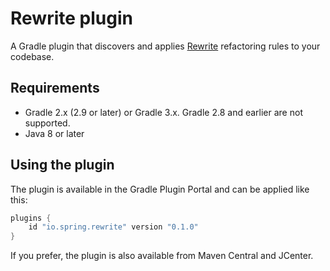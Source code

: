 # Rewrite plugin

A Gradle plugin that discovers and applies [Rewrite](https://github.com/Netflix-Skunkworks/rewrite)
refactoring rules to your codebase.

## Requirements

 - Gradle 2.x (2.9 or later) or Gradle 3.x. Gradle 2.8 and earlier are not supported.
 - Java 8 or later

## Using the plugin

The plugin is available in the Gradle Plugin Portal and can be applied like this:

```groovy
plugins {
    id "io.spring.rewrite" version "0.1.0"
}
```

If you prefer, the plugin is also available from Maven Central and JCenter.